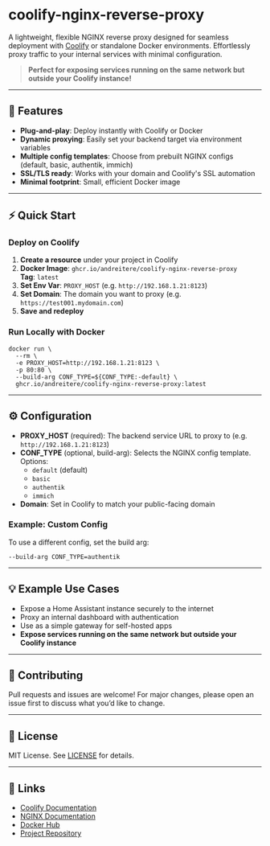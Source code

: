 # coolify-nginx-reverse-proxy

A lightweight, flexible NGINX reverse proxy designed for seamless deployment with [Coolify](https://coolify.io/) or standalone Docker environments. Effortlessly proxy traffic to your internal services with minimal configuration.

> **Perfect for exposing services running on the same network but outside your Coolify instance!**

---

## 🚀 Features

- **Plug-and-play**: Deploy instantly with Coolify or Docker
- **Dynamic proxying**: Easily set your backend target via environment variables
- **Multiple config templates**: Choose from prebuilt NGINX configs (default, basic, authentik, immich)
- **SSL/TLS ready**: Works with your domain and Coolify's SSL automation
- **Minimal footprint**: Small, efficient Docker image

---

## ⚡ Quick Start

### Deploy on Coolify

1. **Create a resource** under your project in Coolify
2. **Docker Image**: `ghcr.io/andreitere/coolify-nginx-reverse-proxy`  
   **Tag**: `latest`
3. **Set Env Var**: `PROXY_HOST` (e.g. `http://192.168.1.21:8123`)
4. **Set Domain**: The domain you want to proxy (e.g. `https://test001.mydomain.com`)
5. **Save and redeploy**

### Run Locally with Docker

```shell
docker run \
  --rm \
  -e PROXY_HOST=http://192.168.1.21:8123 \
  -p 80:80 \
  --build-arg CONF_TYPE=${CONF_TYPE:-default} \
  ghcr.io/andreitere/coolify-nginx-reverse-proxy:latest
```

---

## ⚙️ Configuration

- **PROXY_HOST** (required): The backend service URL to proxy to (e.g. `http://192.168.1.21:8123`)
- **CONF_TYPE** (optional, build-arg): Selects the NGINX config template. Options:
  - `default` (default)
  - `basic`
  - `authentik`
  - `immich`
- **Domain**: Set in Coolify to match your public-facing domain

### Example: Custom Config
To use a different config, set the build arg:
```shell
--build-arg CONF_TYPE=authentik
```

---

## 💡 Example Use Cases
- Expose a Home Assistant instance securely to the internet
- Proxy an internal dashboard with authentication
- Use as a simple gateway for self-hosted apps
- **Expose services running on the same network but outside your Coolify instance**

---

## 🤝 Contributing
Pull requests and issues are welcome! For major changes, please open an issue first to discuss what you’d like to change.

---

## 📄 License
MIT License. See [LICENSE](LICENSE) for details.

---

## 🔗 Links
- [Coolify Documentation](https://coolify.io/docs)
- [NGINX Documentation](https://nginx.org/en/docs/)
- [Docker Hub](https://hub.docker.com/)
- [Project Repository](https://github.com/andreitere/coolify-nginx-reverse-proxy)

